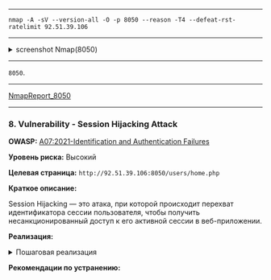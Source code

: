 ___

```
nmap -A -sV --version-all -O -p 8050 --reason -T4 --defeat-rst-ratelimit 92.51.39.106
```

___

<details>
<summary>screenshot Nmap(8050)</summary>
  
![](screenshots/SCANNING/nmap/nmap_8050.png)

</details>

___

`8050`.

___

[NmapReport_8050](reports/nmap/nmap_report.txt)

___




### 8. Vulnerability - Session Hijacking Attack 

**OWASP:** [A07:2021-Identification and Authentication Failures](https://owasp.org/Top10/A07_2021-Identification_and_Authentication_Failures/)

**Уровень риска:** Высокий

**Целевая страница:** `http://92.51.39.106:8050/users/home.php`

**Краткое описание:**

Session Hijacking — это атака, при которой происходит перехват идентификатора сессии пользователя, чтобы получить несанкционированный доступ к его активной сессии в веб-приложении.

**Реализация:**

<details>
<summary>Пошаговая реализация</summary>


- **Step 1. XSS + Сookie**
    
В результате успешной эксплуатации уязвимости XSS были получены cookie учётной записи пользователя `Admin`.
    
PHPSESSID = `gslch34c1r3fhq1buc1ln99if5`


   
- **Step 2. Реализация Session Hijacking**

Для проведения атаки перехвата сессии, необходимо подменить cookie текущего пользователя на cookie, ранее полученные в результате эксплуатации XSS. 
Идентификатор сессии пользователя Admin: `PHPSESSID=gslch34c1r3fhq1buc1ln99if5 `.


![](screenshots/TESTING/Session_Hijacking_Attack/admin_cookie.png)
   


- **Вывод**
    
В результате успешного проведения атаки Session Hijacking, был получен доступ к cookie сессии учётной записи Admin, **уязвимость подтверждена**.


</details>

**Рекомендации по устранению:**

